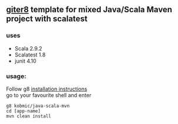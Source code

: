 ## [giter8](http://github.com/n8han/giter8) template for mixed Java/Scala Maven project with scalatest

### uses
* Scala 2.9.2
* Scalatest 1.8
* junit 4.10

### usage:
Follow g8 [installation instructions](http://github.com/n8han/giter8#readme)  
go to your favourite shell and enter  

    g8 kobmic/java-scala-mvn
    cd [app-name]
    mvn clean install


